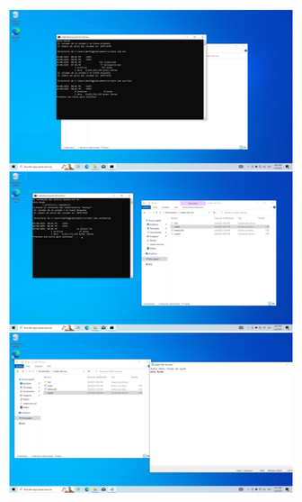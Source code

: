 ![Ejecucion helloworld.bat](Hands-on-2/imagenes/hello_world.png)
![Ejecucion create.bat](Hands-on-2/imagenes/create.png)
![Ejecucion create.bat](Hands-on-2/imagenes/mytext.png)

